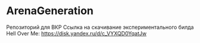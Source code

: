 # ArenaGeneration
Репозиторий для ВКР
Ссылка на скачивание экспериментального билда Hell Over Me: https://disk.yandex.ru/d/c_VYXQD0YqatJw
